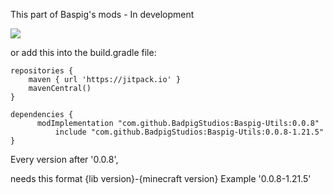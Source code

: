 This part of Baspig's mods - In development

[![](https://jitpack.io/v/BadpigStudios/Baspig-Utils.svg)](https://jitpack.io/#BadpigStudios/Baspig-Utils)

or add this into the build.gradle file:

```
repositories {
    maven { url 'https://jitpack.io' }
    mavenCentral()
}

dependencies {
	  modImplementation "com.github.BadpigStudios:Baspig-Utils:0.0.8"
          include "com.github.BadpigStudios:Baspig-Utils:0.0.8-1.21.5"
}
```

Every version after '0.0.8', <p>
needs this format {lib version}-{minecraft version}
Example '0.0.8-1.21.5'